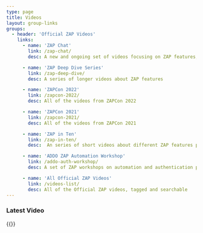 ```yaml
---
type: page
title: Videos
layout: group-links
groups:
  - header: 'Official ZAP Videos'
    links:
      - name: 'ZAP Chat'
        link: /zap-chat/
        desc: A new and ongoing set of videos focusing on ZAP features, new and old.

      - name: 'ZAP Deep Dive Series'
        link: /zap-deep-dive/
        desc: A series of longer videos about ZAP features

      - name: 'ZAPCon 2022'
        link: /zapcon-2022/
        desc: All of the videos from ZAPCon 2022

      - name: 'ZAPCon 2021'
        link: /zapcon-2021/
        desc: All of the videos from ZAPCon 2021

      - name: 'ZAP in Ten'
        link: /zap-in-ten/
        desc:  An series of short videos about different ZAP features produced in conjunction with All Day DevOps

      - name: 'ADDO ZAP Automation Workshop'
        link: /addo-auth-workshop/
        desc: A set of ZAP workshops on automation and authentication produced in conjunction with All Day DevOps

      - name: 'All Official ZAP Videos'
        link: /videos-list/
        desc: All of the Official ZAP videos, tagged and searchable
---
```

### Latest Video
{{<youtube-latest>}}
